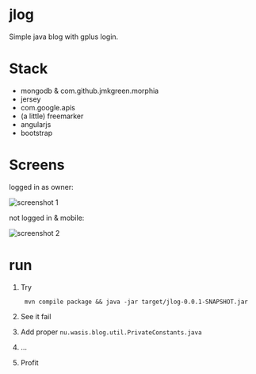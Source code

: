 jlog
====

Simple java blog with gplus login.

Stack
=====
 - mongodb & com.github.jmkgreen.morphia
 - jersey
 - com.google.apis
 - (a little) freemarker
 - angularjs
 - bootstrap

Screens
=======
logged in as owner:

![screenshot 1](https://raw.github.com/sne11ius/jlog/master/screenshot001.png)

not logged in & mobile:

![screenshot 2](https://raw.github.com/sne11ius/jlog/master/screenshot002.png)

run
===
1. Try

        mvn compile package && java -jar target/jlog-0.0.1-SNAPSHOT.jar
2. See it fail
3. Add proper `nu.wasis.blog.util.PrivateConstants.java`
4. ...
5. Profit
